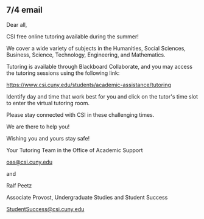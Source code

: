 7/4 email
----
Dear all,

CSI free online tutoring available during the summer!

We cover a wide variety of subjects in the Humanities, Social Sciences, Business, Science, Technology, Engineering, and Mathematics.

Tutoring is available through Blackboard Collaborate, and you may access the tutoring sessions using the following link:

https://www.csi.cuny.edu/students/academic-assistance/tutoring

Identify day and time that work best for you and click on the tutor's time slot to enter the virtual tutoring room.

Please stay connected with CSI in these challenging times.

We are there to help you!

 

Wishing you and yours stay safe!

 

Your Tutoring Team in the Office of Academic Support

oas@csi.cuny.edu

and

Ralf Peetz

Associate Provost, Undergraduate Studies and Student Success

StudentSuccess@csi.cuny.edu​
